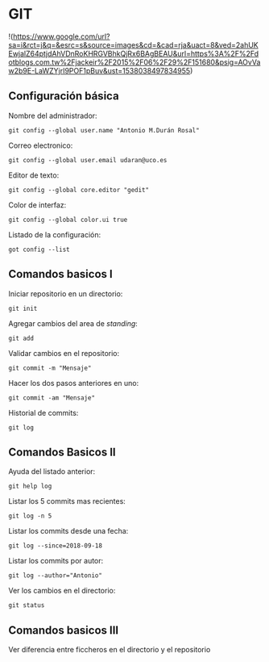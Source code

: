 # GIT

!(https://www.google.com/url?sa=i&rct=j&q=&esrc=s&source=images&cd=&cad=rja&uact=8&ved=2ahUKEwjalZ64ptjdAhVDnRoKHRGVBhkQjRx6BAgBEAU&url=https%3A%2F%2Fdotblogs.com.tw%2Fjackeir%2F2015%2F06%2F29%2F151680&psig=AOvVaw2b9E-LaWZYjrI9POF1pBuv&ust=1538038497834955)

## Configuración básica ##
  
   Nombre del administrador:

`git config --global user.name "Antonio M.Durán Rosal"                                                                          `
  
   Correo electronico:
  
  `git config --global user.email udaran@uco.es`
  
   Editor de texto:
  
  `git config --global core.editor "gedit"`
  
   Color de interfaz:
  
  `git config --global color.ui true`
  
   Listado de la configuración:
    
   `got config --list`
  
 ## Comandos basicos I
 
   Iniciar repositorio en un directorio:
  
  `git init`
  
  Agregar cambios del area de *standing*:
  
  `git add`
  
  Validar cambios en el repositorio:
  
  `git commit -m "Mensaje"`
  
  Hacer los dos pasos anteriores en uno:
  
  `git commit -am "Mensaje"`
  
  Historial de commits:
  
  `git log`
  
 ## Comandos Basicos II
  
  Ayuda del listado anterior:
  
  `git help log`
  
  Listar los 5 commits mas recientes:
  
  `git log -n 5`
  
  Listar los commits desde una fecha:
  
  `git log --since=2018-09-18`
  
  Listar los commits por autor:
  
  `git log --author="Antonio"`
  
  Ver los cambios en el directorio:
  
  `git status`
  
  ## Comandos basicos III
  
  Ver diferencia  entre ficcheros en el directorio y el repositorio

  
  
  
  
